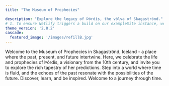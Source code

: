 ```yaml
---
title: "The Museum of Prophecies"

description: "Explore the legacy of Þórdís, the völva of Skagaströnd."
# 1. To ensure Netlify triggers a build on our exampleSite instance, we need to change a file in the exampleSite directory.
theme_version: '2.8.2'
cascade:
  featured_image: '/images/refillB.jpg'
---
```

Welcome to the Museum of Prophecies in Skagaströnd, Iceland - a place where the past, present, and future intertwine. Here, we celebrate the life and prophecies of Þórdís, a visionary from the 10th century, and invite you to explore the rich tapestry of her predictions. Step into a world where time is fluid, and the echoes of the past resonate with the possibilities of the future. Discover, learn, and be inspired. Welcome to a journey through time.